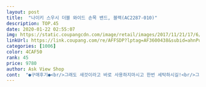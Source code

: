 ```yaml
---
layout: post 
title:  "나이키 스우시 더블 와이드 손목 밴드, 블랙(AC2287-010)" 
description: TOP.45 
date: 2020-01-22 02:55:07 
img: https://static.coupangcdn.com/image/retail/images/2017/11/21/17/6/21c9622f-4c15-40b0-9010-824c694260fa.jpg 
linkUrl: https://link.coupang.com/re/AFFSDP?lptag=AF3600438&subid=ahnPublicAsk&pageKey=1439326&itemId=171842712&vendorItemId=3411895511&traceid=V0-113-f49aa66b8e54e700 
categories: [1006] 
color: 4CAF50 
rank: 45 
price: 9780 
author: Ask View Shop 
cont:  "●구매후기●<br/>그래도 새것이라고 바로 사용하지마시고 한번 세탁하시길!<br/>그리고 땀 흡수용으로도 좋을듯해요.<br/><br/>며칠착용을 해봤는데 보풀같은게 잘 일어날거같은 느낌이예여<br/>상품배송상태가 허접하게 왔어요.<br/>.<br/><br/>손목을 잡아주는 느낌이 강하지는 않지만 두툼하니 나뿌지않아요<br/>요즘 다시 볼링을 시작하고 엘보우와 손목에 힘을 쓰다 보니 무리가 가는거 같아서 보호용으로 아대를 구압햇어요.<br/><br/>우선 가격이 제일 저렴하고 쌍으로 들어잇어 2개씩이라서 여유가 잇고 정품이니 믿을만하고 탄력도 좋아서 잘 잡아주네요.<br/> 여성분들이 사이즈가 좀 클것같고 남성분들은 왠만하면 딱 맞을듯하네요.<br/><br/>재구매의사 만렙입니다~ㅎㅎㅎ<br/>재봉처리도 깔끔합니다<br/>저는 손목이나 엘보우가 굵은편인데 타이트하게 잘 맞아요.<br/><br/>탄력성이 좋아서 팔목을 보호하고 저녁에 쌀쌀한 날씨 보온효과도 있어서 만족합니다<br/>한쪽 팔만 쓰는 운동이라서 한개씩만 사용하게 될테니 2개라서 왠지 여유가 생기니 두고두고 써야 겟네요.<br/><br/>" 
---
```

